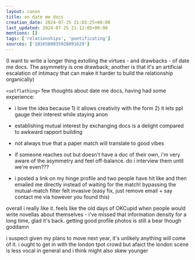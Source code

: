 ```yaml
---
layout: canon
title: on date me docs
creation_date: 2024-07-25 21:03:25+00:00
last_updated: 2024-07-25 21:12:05+00:00
mentions: []
tags: ['relationships', 'pontificating']
sources: ['1816580035928891629']
---
```


(I want to write a longer thing extolling the virtues - and drawbacks - of date me docs. The asymmetry is one drawback; another is that it's an artificial escalation of intimacy that can make it harder to build the relationship organically)

`<selflathing>` few thoughts about date me docs, having had some experience:  
  
- i love the idea because 1) it allows creativity with the form 2) it lets ppl gauge their interest while staying anon  
- establishing mutual interest by exchanging docs is a delight compared to awkward rapport building  

- not always true that a paper match will translate to good vibes  
- if someone reaches out but doesn't have a doc of their own, i'm very aware of the asymmetry and feel off-balance. do i interview them until we're even???  

- i posted a link on my hinge profile and two people have hit like and then emailed me directly instead of waiting for the match! bypassing the mutual-match filter felt invasive (easy fix, just remove email + say contact me via however you found this)  

overall i really like it. feels like the old days of OKCupid when people would write novellas about themselves - i've missed that information density for a long time, glad it's back. getting good profile photos is still a bear though goddamn  

i suspect given my plans to move next year, it's unlikely anything will come of it. i ought to get in with the london tpot crowd but afaict the london scene is less vocal in general and i think might also skew younger  


